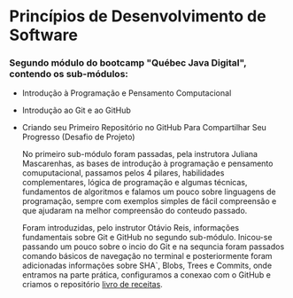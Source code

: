 # Princípios de Desenvolvimento de Software

### Segundo módulo do bootcamp "Québec Java Digital", contendo os sub-módulos:

- Introdução à Programação e Pensamento Computacional 
- Introdução ao Git e ao GitHub
- Criando seu Primeiro Repositório no GitHub Para Compartilhar Seu Progresso (Desafio de Projeto)

  No primeiro sub-módulo foram passadas, pela instrutora Juliana Mascarenhas, as bases de introdução à programação e pensamento comuputacional, passamos pelos 4 pilares, habilidades complementares, lógica de programação e algumas técnicas, fundamentos de algoritmos e falamos um pouco sobre linguagens de programação, sempre com exemplos simples de fácil compreensão e que ajudaram na melhor compreensão do conteudo passado.

  Foram introduzidas, pelo instrutor Otávio Reis, informações fundamentais sobre Git e GitHub no segundo sub-módulo. Inicou-se passando um pouco sobre o incio do Git e na sequncia foram passados comando básicos de navegação no terminal e posteriormente foram adicionadas informações sobre SHA`, Blobs, Trees e Commits, onde entramos na parte prática, configuramos a conexao com o GitHub e criamos o repositório [livro de receitas](https://github.com/YouCanBeGod/livro-receitas.git).

